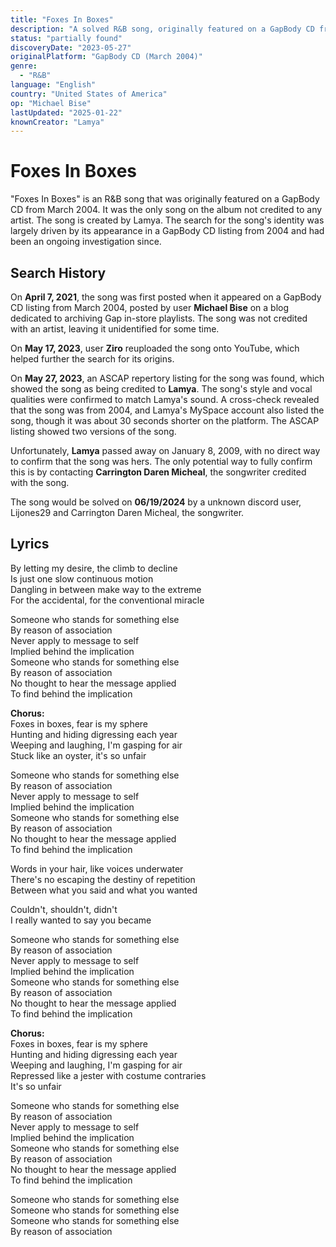 ```yaml
---
title: "Foxes In Boxes"
description: "A solved R&B song, originally featured on a GapBody CD from March 2004."
status: "partially found"
discoveryDate: "2023-05-27"
originalPlatform: "GapBody CD (March 2004)"
genre: 
  - "R&B"
language: "English"
country: "United States of America"
op: "Michael Bise"
lastUpdated: "2025-01-22"
knownCreator: "Lamya"
---
```



# Foxes In Boxes

"Foxes In Boxes" is an  R&B song that was originally featured on a GapBody CD from March 2004. It was the only song on the album not credited to any artist. The song is created by Lamya. The search for the song's identity was largely driven by its appearance in a GapBody CD listing from 2004 and had been an ongoing investigation since.

## Search History

On **April 7, 2021**, the song was first posted when it appeared on a GapBody CD listing from March 2004, posted by user **Michael Bise** on a blog dedicated to archiving Gap in-store playlists. The song was not credited with an artist, leaving it unidentified for some time.

On **May 17, 2023**, user **Ziro** reuploaded the song onto YouTube, which helped further the search for its origins.

On **May 27, 2023**, an ASCAP repertory listing for the song was found, which showed the song as being credited to **Lamya**. The song's style and vocal qualities were confirmed to match Lamya's sound. A cross-check revealed that the song was from 2004, and Lamya's MySpace account also listed the song, though it was about 30 seconds shorter on the platform. The ASCAP listing showed two versions of the song.

Unfortunately, **Lamya** passed away on January 8, 2009, with no direct way to confirm that the song was hers. The only potential way to fully confirm this is by contacting **Carrington Daren Micheal**, the songwriter credited with the song.

The song would be solved on **06/19/2024** by a unknown discord user, Lijones29 and Carrington Daren Micheal, the songwriter.

## Lyrics

By letting my desire, the climb to decline  
Is just one slow continuous motion  
Dangling in between make way to the extreme  
For the accidental, for the conventional miracle  

Someone who stands for something else  
By reason of association  
Never apply to message to self  
Implied behind the implication  
Someone who stands for something else  
By reason of association  
No thought to hear the message applied  
To find behind the implication  

**Chorus:**  
Foxes in boxes, fear is my sphere  
Hunting and hiding digressing each year  
Weeping and laughing, I'm gasping for air  
Stuck like an oyster, it's so unfair  

Someone who stands for something else  
By reason of association  
Never apply to message to self  
Implied behind the implication  
Someone who stands for something else  
By reason of association  
No thought to hear the message applied  
To find behind the implication  

Words in your hair, like voices underwater  
There's no escaping the destiny of repetition  
Between what you said and what you wanted  

Couldn't, shouldn't, didn't  
I really wanted to say you became  

Someone who stands for something else  
By reason of association  
Never apply to message to self  
Implied behind the implication  
Someone who stands for something else  
By reason of association  
No thought to hear the message applied  
To find behind the implication  

**Chorus:**  
Foxes in boxes, fear is my sphere  
Hunting and hiding digressing each year  
Weeping and laughing, I'm gasping for air  
Repressed like a jester with costume contraries  
It's so unfair  

Someone who stands for something else  
By reason of association  
Never apply to message to self  
Implied behind the implication  
Someone who stands for something else  
By reason of association  
No thought to hear the message applied  
To find behind the implication  

Someone who stands for something else  
Someone who stands for something else  
Someone who stands for something else  
By reason of association  





